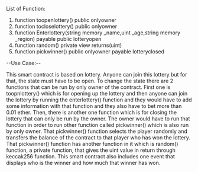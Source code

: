 List of Function:

1. function toopenlottery() public onlyowner
2. function tocloselottery() public onlyowner
3. function Enterlottery(string memory \_name,uint \_age,string memory \_region) payable public lotteryopen
4. function random() private view returns(uint)
5. function pickwinner() public onlyowner payable lotteryclosed

--Use Case:--

This smart contract is based on lottery. Anyone can join this lottery but for that, the state must have to be open. To change the state there are 2 functions that can be run by only owner of the contract. First one is toopnlottery() which is for opening up the lottery and then anyone can join the lottery by running the enterlottery() function and they would have to add some information with that function and they also have to bet more than 0.01 ether. Then, there is another one function which is for closing the lottery that can only be run by the owner. The owner would have to run that function in order to run other function called pickwinner() which is also run by only owner. That pickwinner() function selects the player randomly and transfers the balance of the contract to that player who has won the lottery. That pickwinner() function has another function in it which is random() function, a private function, that gives the uint value in return through keccak256 function. This smart contract also includes one event that displays who is the winner and how much that winner has won.
